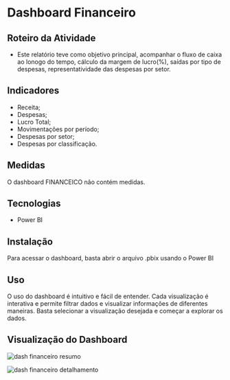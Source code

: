 
# Dashboard Financeiro

## Roteiro da Atividade

- Este relatório teve como objetivo principal, acompanhar o fluxo de caixa ao lonogo do tempo, cálculo da margem de lucro(%), saídas por tipo de despesas, representatividade das despesas por setor.

## Indicadores

- Receita;
- Despesas;  
- Lucro Total;
- Movimentações por período;
- Despesas por setor;
- Despesas por classificação.


## Medidas
O dashboard FINANCEICO não contém medidas. 

## Tecnologias

- Power BI

## Instalação

Para acessar o dashboard, basta abrir o arquivo .pbix usando o Power BI

## Uso

O uso do dashboard é intuitivo e fácil de entender. Cada visualização é interativa e permite filtrar dados e visualizar informações de diferentes maneiras. Basta selecionar a visualização desejada e começar a explorar os dados.

## Visualização do Dashboard

![dash financeiro resumo](https://github.com/user-attachments/assets/d4246c4c-4a66-44d7-88aa-e1fcafa3029d)

![dash financeiro detalhamento](https://github.com/user-attachments/assets/9aa8f116-5366-4608-bdb8-c87a9319402a)